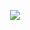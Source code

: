 <p align="center">
  <img src="https://github.com/jolennon77/webrtctest/assets/152029790/61b39e10-f8e2-42d6-907f-ff92caff15bf">
</p>
